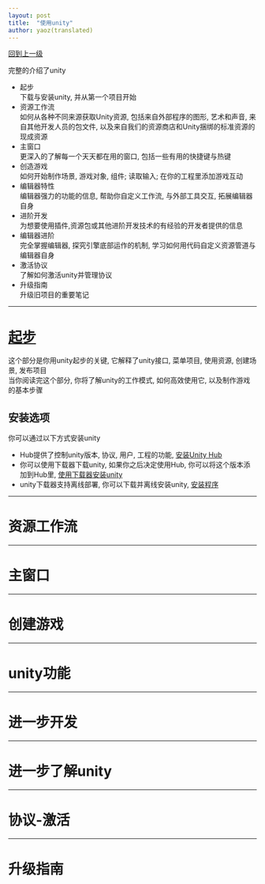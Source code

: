 ```yaml
---  
layout: post  
title:  "使用unity"  
author: yaoz(translated)  
---  
```


[回到上一级](../unity-manual.md)  

完整的介绍了unity  

- 起步  
  下载与安装unity, 并从第一个项目开始
- 资源工作流  
  如何从各种不同来源获取Unity资源, 包括来自外部程序的图形, 艺术和声音, 来自其他开发人员的包文件, 以及来自我们的资源商店和Unity捆绑的标准资源的现成资源
- 主窗口  
  更深入的了解每一个天天都在用的窗口, 包括一些有用的快捷键与热键  
- 创造游戏  
  如何开始制作场景, 游戏对象, 组件; 读取输入; 在你的工程里添加游戏互动  
- 编辑器特性  
  编辑器强力的功能的信息, 帮助你自定义工作流, 与外部工具交互, 拓展编辑器自身  
- 进阶开发  
  为想要使用插件,资源包或其他进阶开发技术的有经验的开发者提供的信息  
- 编辑器进阶  
  完全掌握编辑器, 探究引擎底部运作的机制, 学习如何用代码自定义资源管道与编辑器自身  
- 激活协议  
  了解如何激活unity并管理协议
- 升级指南  
  升级旧项目的重要笔记

---

# [起步](./Working_in_Unity/Getting_started.md)

这个部分是你用unity起步的关键, 它解释了unity接口, 菜单项目, 使用资源, 创建场景, 发布项目  
当你阅读完这个部分, 你将了解unity的工作模式, 如何高效使用它, 以及制作游戏的基本步骤  

## 安装选项

你可以通过以下方式安装unity  

- Hub提供了控制unity版本, 协议, 用户, 工程的功能, [安装Unity Hub](https://docs.unity3d.com/Manual/GettingStartedInstallingHub.html)
- 你可以使用下载器下载unity, 如果你之后决定使用Hub, 你可以将这个版本添加到Hub里, [使用下载器安装unity](https://docs.unity3d.com/Manual/InstallingUnity.html)
- unity下载器支持离线部署, 你可以下载并离线安装unity, [安装程序](https://docs.unity3d.com/Manual/DeployingUnityOffline.html)

---

# 资源工作流

---

# 主窗口

---

# 创建游戏

---

# unity功能

---

# 进一步开发

---

# 进一步了解unity

---

# 协议-激活

---

# 升级指南
